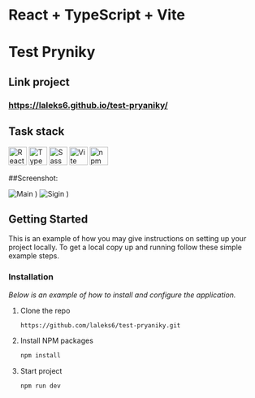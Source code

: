 # React + TypeScript + Vite

 # Test Pryniky

## Link project 

### https://laleks6.github.io/test-pryaniky/

## Task stack

<p align="left">
<img src="https://user-images.githubusercontent.com/25181517/183897015-94a058a6-b86e-4e42-a37f-bf92061753e5.png" width="36" height="36" title="React" />
 <img src="https://user-images.githubusercontent.com/25181517/183890598-19a0ac2d-e88a-4005-a8df-1ee36782fde1.png" width="36" height="36" title="TypeScript" />
 <img src="https://user-images.githubusercontent.com/25181517/192158956-48192682-23d5-4bfc-9dfb-6511ade346bc.png" width="36" height="36" title="Sass" />
<img src="https://github-production-user-asset-6210df.s3.amazonaws.com/62091613/261395532-b40892ef-efb8-4b0e-a6b5-d1cfc2f3fc35.png" width="36" height="36" title="Vite" />
<img src="https://user-images.githubusercontent.com/25181517/121401671-49102800-c959-11eb-9f6f-74d49a5e1774.png" width="36" height="36" title="npm" />
</p>

##Screenshot:

![Main](https://github.com/user-attachments/assets/2eb501e5-f7d2-42f0-b1c7-edaee727a07f)
)
![Sigin](https://github.com/user-attachments/assets/69b285a6-8813-474e-ac52-df2ceab29b6c)
)

## Getting Started

This is an example of how you may give instructions on setting up your project locally.
To get a local copy up and running follow these simple example steps.

### Installation

_Below is an example of how to install and configure the application._

1. Clone the repo
   ```sh
   https://github.com/laleks6/test-pryaniky.git
   ```
2. Install NPM packages
   ```sh
   npm install
   ```
3. Start project
   ```sh
   npm run dev
   ```
